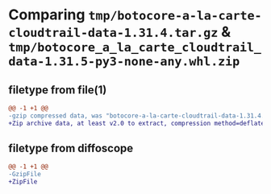 # Comparing `tmp/botocore-a-la-carte-cloudtrail-data-1.31.4.tar.gz` & `tmp/botocore_a_la_carte_cloudtrail_data-1.31.5-py3-none-any.whl.zip`

## filetype from file(1)

```diff
@@ -1 +1 @@
-gzip compressed data, was "botocore-a-la-carte-cloudtrail-data-1.31.4.tar", last modified: Tue Jul 18 01:54:57 2023, max compression
+Zip archive data, at least v2.0 to extract, compression method=deflate
```

## filetype from diffoscope

```diff
@@ -1 +1 @@
-GzipFile
+ZipFile
```

